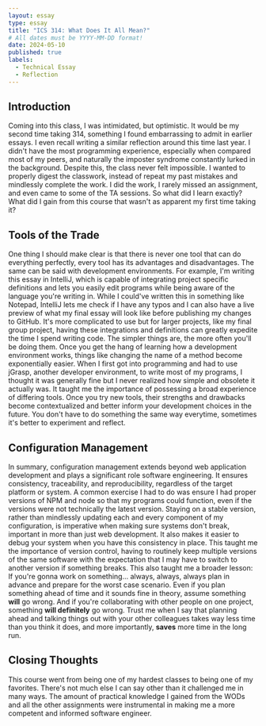 ```yaml
---
layout: essay
type: essay
title: "ICS 314: What Does It All Mean?"
# All dates must be YYYY-MM-DD format!
date: 2024-05-10
published: true
labels:
  - Technical Essay
  - Reflection
---
```


## Introduction
Coming into this class, I was intimidated, but optimistic. It would be my second time taking 314, something I found embarrassing to admit in earlier essays. I even recall writing a similar reflection around this time last year. I didn't have the most programming experience, especially when compared most of my peers, and naturally the imposter syndrome constantly lurked in the background. Despite this, the class never felt impossible. I wanted to properly digest the classwork, instead of repeat my past mistakes and mindlessly complete the work. I did the work, I rarely missed an assignment, and even came to some of the TA sessions. So what did I learn exactly? What did I gain from this course that wasn't as apparent my first time taking it?

## Tools of the Trade
One thing I should make clear is that there is never one tool that can do everything perfectly, every tool has its advantages and disadvantages. The same can be said with development environments. For example, I'm writing this essay in IntelliJ, which is capable of integrating project specific definitions and lets you easily edit programs while being aware of the language you're writing in. While I could've written this in something like Notepad, IntelliJ lets me check if I have any typos and I can also have a live preview of what my final essay will look like before publishing my changes to GitHub. It's more complicated to use but for larger projects, like my final group project, having these integrations and definitions can greatly expedite the time I spend writing code. The simpler things are, the more often you'll be doing them. Once you get the hang of learning how a development environment works, things like changing the name of a method become exponentially easier. When I first got into programming and had to use jGrasp, another developer environment, to write most of my programs, I thought it was generally fine but I never realized how simple and obsolete it actually was. It taught me the importance of possessing a broad experience of differing tools. Once you try new tools, their strengths and drawbacks become contextualized and better inform your development choices in the future. You don't have to do something the same way everytime, sometimes it's better to experiment and reflect.

## Configuration Management
In summary, configuration management extends beyond web application development and plays a significant role software engineering. It ensures consistency, traceability, and reproducibility, regardless of the target platform or system. A common exercise I had to do was ensure I had proper versions of NPM and node so that my programs could function, even if the versions were not technically the latest version. Staying on a stable version, rather than mindlessly updating each and every component of my configuration, is imperative when making sure systems don't break, important in more than just web development. It also makes it easier to debug your system when you have this consistency in place. This taught me the importance of version control, having to routinely keep multiple versions of the same software with the expectation that I may have to switch to another version if something breaks. This also taught me a broader lesson: If you're gonna work on something... always, always, always plan in advance and prepare for the worst case scenario. Even if you plan something ahead of time and it sounds fine in theory, assume something **will** go wrong. And if you're collaborating with other people on one project, something **will definitely** go wrong. Trust me when I say that planning ahead and talking things out with your other colleagues takes way less time than you think it does, and more importantly, **saves** more time in the long run. 

## Closing Thoughts
This course went from being one of my hardest classes to being one of my favorites. There's not much else I can say other than it challenged me in many ways. The amount of practical knowledge I gained from the WODs and all the other assignments were instrumental in making me a more competent and informed software engineer.
